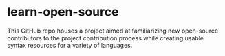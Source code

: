 # learn-open-source

This GitHub repo houses a project aimed at familiarizing new open-source contributors to the project contribution process while creating usable syntax resources for a variety of languages.